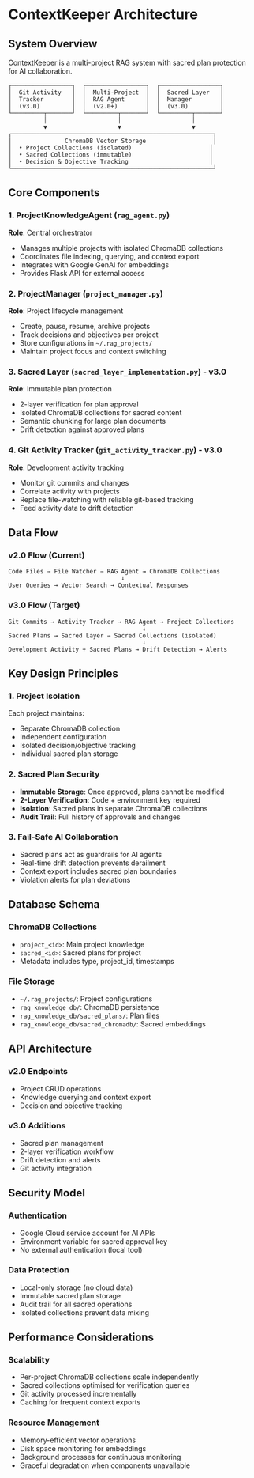 # ContextKeeper Architecture

## System Overview

ContextKeeper is a multi-project RAG system with sacred plan protection for AI collaboration.

```
┌─────────────────┐  ┌─────────────────┐  ┌─────────────────┐
│  Git Activity   │  │  Multi-Project  │  │  Sacred Layer   │
│  Tracker        │  │  RAG Agent      │  │  Manager        │
│  (v3.0)         │  │  (v2.0+)        │  │  (v3.0)         │
└─────────┬───────┘  └─────────┬───────┘  └─────────┬───────┘
          │                    │                    │
          ▼                    ▼                    ▼
┌─────────────────────────────────────────────────────────┐
│               ChromaDB Vector Storage                   │
│  • Project Collections (isolated)                      │
│  • Sacred Collections (immutable)                      │
│  • Decision & Objective Tracking                       │
└─────────────────────────────────────────────────────────┘
```

## Core Components

### 1. ProjectKnowledgeAgent (`rag_agent.py`)
**Role**: Central orchestrator
- Manages multiple projects with isolated ChromaDB collections
- Coordinates file indexing, querying, and context export
- Integrates with Google GenAI for embeddings
- Provides Flask API for external access

### 2. ProjectManager (`project_manager.py`)
**Role**: Project lifecycle management
- Create, pause, resume, archive projects
- Track decisions and objectives per project
- Store configurations in `~/.rag_projects/`
- Maintain project focus and context switching

### 3. Sacred Layer (`sacred_layer_implementation.py`) - v3.0
**Role**: Immutable plan protection
- 2-layer verification for plan approval
- Isolated ChromaDB collections for sacred content
- Semantic chunking for large plan documents
- Drift detection against approved plans

### 4. Git Activity Tracker (`git_activity_tracker.py`) - v3.0
**Role**: Development activity tracking
- Monitor git commits and changes
- Correlate activity with projects
- Replace file-watching with reliable git-based tracking
- Feed activity data to drift detection

## Data Flow

### v2.0 Flow (Current)
```
Code Files → File Watcher → RAG Agent → ChromaDB Collections
                                ↓
User Queries → Vector Search → Contextual Responses
```

### v3.0 Flow (Target)
```
Git Commits → Activity Tracker → RAG Agent → Project Collections
                                      ↓
Sacred Plans → Sacred Layer → Sacred Collections (isolated)
                                      ↓
Development Activity + Sacred Plans → Drift Detection → Alerts
```

## Key Design Principles

### 1. Project Isolation
Each project maintains:
- Separate ChromaDB collection
- Independent configuration
- Isolated decision/objective tracking
- Individual sacred plan storage

### 2. Sacred Plan Security
- **Immutable Storage**: Once approved, plans cannot be modified
- **2-Layer Verification**: Code + environment key required
- **Isolation**: Sacred plans in separate ChromaDB collections
- **Audit Trail**: Full history of approvals and changes

### 3. Fail-Safe AI Collaboration
- Sacred plans act as guardrails for AI agents
- Real-time drift detection prevents derailment
- Context export includes sacred plan boundaries
- Violation alerts for plan deviations

## Database Schema

### ChromaDB Collections
- `project_<id>`: Main project knowledge
- `sacred_<id>`: Sacred plans for project
- Metadata includes type, project_id, timestamps

### File Storage
- `~/.rag_projects/`: Project configurations
- `rag_knowledge_db/`: ChromaDB persistence
- `rag_knowledge_db/sacred_plans/`: Plan files
- `rag_knowledge_db/sacred_chromadb/`: Sacred embeddings

## API Architecture

### v2.0 Endpoints
- Project CRUD operations
- Knowledge querying and context export
- Decision and objective tracking

### v3.0 Additions
- Sacred plan management
- 2-layer verification workflow
- Drift detection and alerts
- Git activity integration

## Security Model

### Authentication
- Google Cloud service account for AI APIs
- Environment variable for sacred approval key
- No external authentication (local tool)

### Data Protection
- Local-only storage (no cloud data)
- Immutable sacred plan storage
- Audit trail for all sacred operations
- Isolated collections prevent data mixing

## Performance Considerations

### Scalability
- Per-project ChromaDB collections scale independently
- Sacred collections optimised for verification queries
- Git activity processed incrementally
- Caching for frequent context exports

### Resource Management
- Memory-efficient vector operations
- Disk space monitoring for embeddings
- Background processes for continuous monitoring
- Graceful degradation when components unavailable